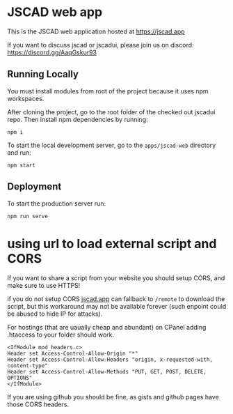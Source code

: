 # JSCAD web app

This is the JSCAD web application hosted at https://jscad.app

If you want to discuss jscad or jscadui, please join us on discord: https://discord.gg/AaqGskur93

## Running Locally

You must install modules from root of the project because it uses npm workspaces.

After cloning the project, go to the root folder of the checked out jscadui repo. Then install npm dependencies by running:

```
npm i
```

To start the local development server, go to the `apps/jscad-web` directory and run:

```
npm start
```

## Deployment

To start the production server run:

```
npm run serve
```

# using url to load external script and CORS

If you want to share a script from your website you should setup CORS, and make sure to use HTTPS!

if you do not setup CORS [jscad.app](https://jscad.app) can fallback to `/remote` to download the script, but this workaround  may not be available forever (such enpoint could be abused to hide IP for attacks).


For hostings (that are uaually cheap and abundant) on CPanel adding .htaccess to your folder should work.
```
<IfModule mod_headers.c>
Header set Access-Control-Allow-Origin "*"
Header set Access-Control-Allow-Headers "origin, x-requested-with, content-type"
Header set Access-Control-Allow-Methods "PUT, GET, POST, DELETE, OPTIONS"
</IfModule>
```

If you are using github you should be fine, as gists and github pages have those CORS headers.
